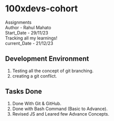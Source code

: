 # 100xdevs-cohort
Assignments
<br>
Author - Rahul Mahato
<br>
Start_Date - 29/11/23
<br>
Tracking all my learnings!
<br>
current_Date - 21/12/23

## Development Environment

1. Testing all the concept of git branching.
2. creating a git conflict.

## Tasks Done
1. Done With Git & GitHub.
2. Done with Bash Command (Basic to Advance).
3. Revised JS and Leared few Advance Concepts.
